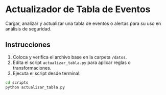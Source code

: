 # Actualizador de Tabla de Eventos
 Cargar, analizar y actualizar una tabla de eventos o alertas para su uso en análisis de seguridad.

## Instrucciones

1. Coloca y verifica el archivo base en la carpeta `/datos`.
2. Edita el script `actualizar_tabla.py` para aplicar reglas o transformaciones.
3. Ejecuta el script desde terminal:

```bash
cd scripts
python actualizar_tabla.py